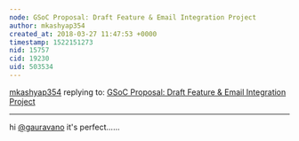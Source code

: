 ```yaml
---
node: GSoC Proposal: Draft Feature & Email Integration Project
author: mkashyap354
created_at: 2018-03-27 11:47:53 +0000
timestamp: 1522151273
nid: 15757
cid: 19230
uid: 503534
---
```




[mkashyap354](../profile/mkashyap354) replying to: [GSoC Proposal: Draft Feature & Email Integration Project](../notes/gauravano/02-18-2018/gsoc-proposal-email-integration-project)

----
hi [@gauravano](/profile/gauravano) it's perfect......